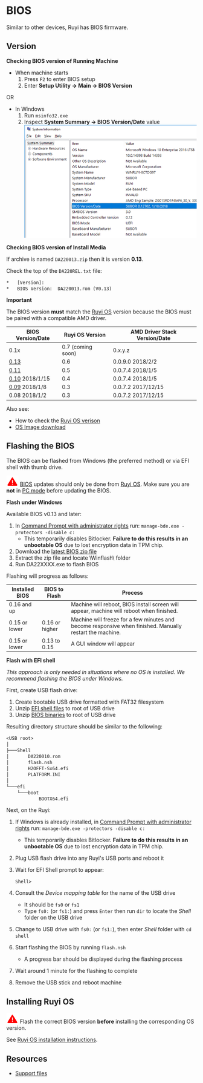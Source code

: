 # BIOS

Similar to other devices, Ruyi has BIOS firmware.

## Version

__Checking BIOS version of Running Machine__

- When machine starts
    1. Press `F2` to enter BIOS setup
    1. Enter __Setup Utility -> Main -> BIOS Version__

OR

- In Windows
    1. Run `msinfo32.exe`
    1. Inspect __System Summary -> BIOS Version/Date__ value  
    ![](/docs/img/msinfo32_bios.png)

__Checking BIOS version of Install Media__

If archive is named `DA220013.zip` then it is version __0.13__.

Check the top of the `DA220REL.txt` file:
```
*   [Version]:
*   BIOS Version:  DA220013.rom (V0.13)
```

__Important__

The BIOS version __must__ match the [Ruyi OS](os.md) version because the BIOS must be paired with a compatible AMD driver.

| BIOS Version/Date | Ruyi OS Version | AMD Driver Stack Version/Date
|-|-|-
| 0.1x | 0.7 (coming soon) | 0.x.y.z
| [0.13](https://bitbucket.org/playruyi/support/raw/master/files/bios/DA220013.zip) | 0.6 | 0.0.9.0 2018/2/2
| [0.11](https://bitbucket.org/playruyi/support/raw/master/files/bios/DA220011.zip) | 0.5 | 0.0.7.4 2018/1/5
| [0.10](https://bitbucket.org/playruyi/support/raw/master/files/bios/DA220010.zip) 2018/1/15 | 0.4 | 0.0.7.4 2018/1/5
| [0.09](https://bitbucket.org/playruyi/support/raw/master/files/bios/DA220009.zip) 2018/1/8 | 0.3 | 0.0.7.2 2017/12/15
| 0.08 2018/1/2 | 0.3 | 0.0.7.2 2017/12/15

Also see:

- How to check the [Ruyi OS verison](os.md#Version)
- [OS Image download](http://dev.playruyi.com/uservices)

## Flashing the BIOS

The BIOS can be flashed from Windows (the preferred method) or via EFI shell with thumb drive.

![](/docs/img/warning.png) [BIOS](bios.md) updates should only be done from [Ruyi OS](os.md).  Make sure you are __not__ in [PC mode](pc_mode.md) before updating the BIOS.

__Flash under Windows__

Available BIOS v0.13 and later:

1. In [Command Prompt with administrator rights](https://technet.microsoft.com/en-us/library/cc947813(v=ws.10).aspx) run: `manage-bde.exe -protectors -disable c:`
    - This temporarily disables Bitlocker.  __Failure to do this results in an unbootable OS__ due to lost encryption data in TPM chip.
1. Download the [latest BIOS zip file](https://bitbucket.org/playruyi/support/src/master/files/bios/)
1. Extract the zip file and locate \Winflash\ folder
1. Run DA22XXXX.exe to flash BIOS

Flashing will progress as follows:

| Installed BIOS | BIOS to Flash | Process
|-|-|-
| 0.16 and up | | Machine will reboot, BIOS install screen will appear, machine will reboot when finished.
| 0.15 or lower | 0.16 or higher | Machine will freeze for a few minutes and become responsive when finished.  Manually restart the machine.
| 0.15 or lower | 0.13 to 0.15 | A GUI window will appear

__Flash with EFI shell__

_This approach is only needed in situations where no OS is installed.  We recommend flashing the BIOS under Windows._

First, create USB flash drive:

1. Create bootable USB drive formatted with FAT32 filesystem
1. Unzip [EFI shell files](https://bitbucket.org/playruyi/support/raw/master/files/bios/efi.zip) to root of USB drive
1. Unzip [BIOS binaries](https://bitbucket.org/playruyi/support/src/master/files/bios/) to root of USB drive

Resulting directory structure should be similar to the following:
```
<USB root>
│
├───Shell
│       DA220010.rom
│       flash.nsh
│       H2OFFT-Sx64.efi
│       PLATFORM.INI
│
└───efi
    └───boot
            BOOTX64.efi
```

Next, on the Ruyi:

1. If Windows is already installed, in [Command Prompt with administrator rights](https://technet.microsoft.com/en-us/library/cc947813(v=ws.10).aspx) run: `manage-bde.exe -protectors -disable c:`
    - This temporarily disables Bitlocker.  __Failure to do this results in an unbootable OS__ due to lost encryption data in TPM chip.
1. Plug USB flash drive into any Ruyi's USB ports and reboot it
1. Wait for EFI Shell prompt to appear:

       Shell>

1. Consult the _Device mapping table_ for the name of the USB drive
    - It should be `fs0` or `fs1`
    - Type `fs0:` (or `fs1:`) and press `Enter` then run `dir` to locate the _Shell_ folder on the USB drive
1. Change to USB drive with `fs0:` (or `fs1:`), then enter _Shell_ folder with `cd shell`
1. Start flashing the BIOS by running `flash.nsh`
    - A progress bar should be displayed during the flashing process
1. Wait around 1 minute for the flashing to complete
1. Remove the USB stick and reboot machine

## Installing Ruyi OS

![](/docs/img/warning.png) Flash the correct BIOS version __before__ installing the corresponding OS version.

See [Ruyi OS installation instructions](os.md#Installation).

## Resources

- [Support files](https://bitbucket.org/playruyi/support/src/master/files/)